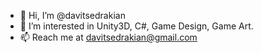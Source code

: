 - 👋 Hi, I’m @davitsedrakian
- 👀 I’m interested in Unity3D, C#, Game Design, Game Art.
- 📫 Reach me at davitsedrakian@gmail.com

<!---
davitsedrakian/davitsedrakian is a ✨ special ✨ repository because its `README.md` (this file) appears on your GitHub profile.
You can click the Preview link to take a look at your changes.
--->
